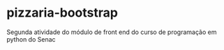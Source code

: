 # pizzaria-bootstrap
Segunda atividade do módulo de front end do curso de programação em python do Senac

